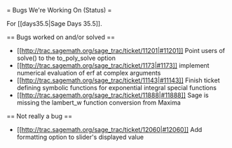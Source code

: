 = Bugs We're Working On (Status) =

For [[days35.5|Sage Days 35.5]].

== Bugs worked on and/or solved ==

 * [[http://trac.sagemath.org/sage_trac/ticket/11201|#11201]] Point users of solve() to the to_poly_solve option
 * [[http://trac.sagemath.org/sage_trac/ticket/1173|#1173]] implement numerical evaluation of erf at complex arguments
 * [[http://trac.sagemath.org/sage_trac/ticket/11143|#11143]] Finish ticket defining symbolic functions for exponential integral special functions
 * [[http://trac.sagemath.org/sage_trac/ticket/11888|#11888]] Sage is missing the lambert_w function conversion from Maxima

== Not really a bug ==

 * [[http://trac.sagemath.org/sage_trac/ticket/12060|#12060]] Add formatting option to slider's displayed value 
